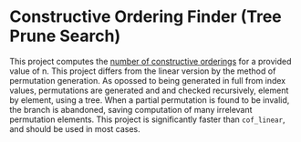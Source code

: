 # Constructive Ordering Finder (Tree Prune Search)
This project computes the [number of constructive orderings](https://pubs.lib.umn.edu/index.php/mjum/article/view/4154) for a provided value of n. This project differs from the linear version by the method of permutation generation. As opossed to being generated in full from index values, permutations are generated and and checked recursively, element by element, using a tree. When a partial permutation is found to be invalid, the branch is abandoned, saving computation of many irrelevant permutation elements. This project is significantly faster than `cof_linear`, and should be used in most cases.  
